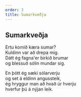 ```yaml
---
order: 3
title: Sumarkveðja 
---
```


## Sumarkveðja 

Ertu komið kæra sumar?  
Kuldinn var að drepa mig.  
Dátt ég fagna'er birkið brumar  
og blessuð sólin mundar sig.

En þótt ég sæki sólarverju  
og set á eldinn angussteik,  
ég hryggur man að hvað úr hverju  
hverfur þú á nýjan leik.
